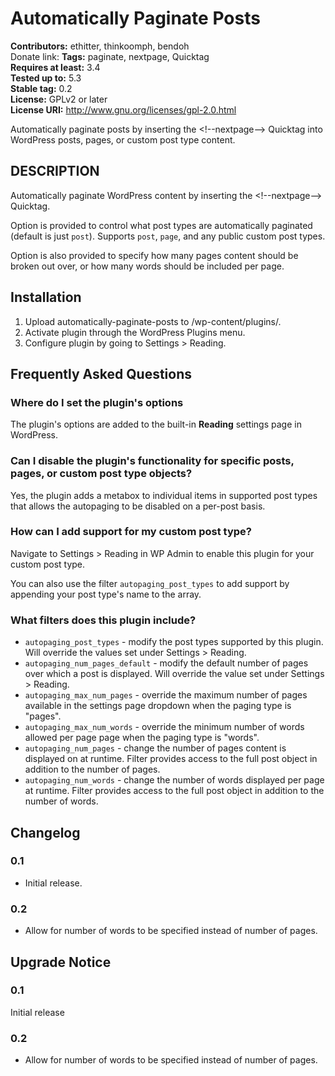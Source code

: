 # Automatically Paginate Posts #
**Contributors:** ethitter, thinkoomph, bendoh  
Donate link:
**Tags:** paginate, nextpage, Quicktag  
**Requires at least:** 3.4  
**Tested up to:** 5.3  
**Stable tag:** 0.2  
**License:** GPLv2 or later  
**License URI:** http://www.gnu.org/licenses/gpl-2.0.html  

Automatically paginate posts by inserting the &lt;!--nextpage--&gt; Quicktag into WordPress posts, pages, or custom post type content.

## DESCRIPTION ##

Automatically paginate WordPress content by inserting the &lt;!--nextpage--&gt; Quicktag.

Option is provided to control what post types are automatically paginated (default is just `post`). Supports `post`, `page`, and any public custom post types.

Option is also provided to specify how many pages content should be broken out over, or how many words should be included per page.

## Installation ##

1. Upload automatically-paginate-posts to /wp-content/plugins/.
2. Activate plugin through the WordPress Plugins menu.
3. Configure plugin by going to Settings > Reading.

## Frequently Asked Questions ##

### Where do I set the plugin's options ###
The plugin's options are added to the built-in **Reading** settings page in WordPress.

### Can I disable the plugin's functionality for specific posts, pages, or custom post type objects? ###
Yes, the plugin adds a metabox to individual items in supported post types that allows the autopaging to be disabled on a per-post basis.

### How can I add support for my custom post type? ###
Navigate to Settings > Reading in WP Admin to enable this plugin for your custom post type.

You can also use the filter `autopaging_post_types` to add support by appending your post type's name to the array.

### What filters does this plugin include? ###
* `autopaging_post_types` - modify the post types supported by this plugin. Will override the values set under Settings > Reading.
* `autopaging_num_pages_default` - modify the default number of pages over which a post is displayed. Will override the value set under Settings > Reading.
* `autopaging_max_num_pages` - override the maximum number of pages available in the settings page dropdown when the paging type is "pages".
* `autopaging_max_num_words` - override the minimum number of words allowed per page page when the paging type is "words".
* `autopaging_num_pages` - change the number of pages content is displayed on at runtime. Filter provides access to the full post object in addition to the number of pages.
* `autopaging_num_words` - change the number of words displayed per page at runtime. Filter provides access to the full post object in addition to the number of words.

## Changelog ##

### 0.1 ###
* Initial release.

### 0.2 ###
* Allow for number of words to be specified instead of number of pages.

## Upgrade Notice ##

### 0.1 ###
Initial release

### 0.2 ###
* Allow for number of words to be specified instead of number of pages.
